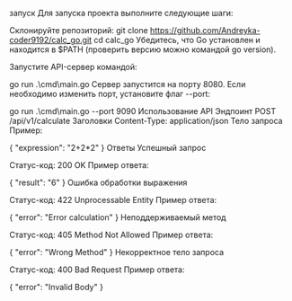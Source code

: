 запуск
Для запуска проекта выполните следующие шаги:

Склонируйте репозиторий:
git clone https://github.com/Andreyka-coder9192/calc_go.git
cd calc_go
Убедитесь, что Go установлен и находится в $PATH (проверить версию можно командой go version).

Запустите API-сервер командой:

go run .\cmd\main.go
Сервер запустится на порту 8080. Если необходимо изменить порт, установите флаг --port:

go run .\cmd\main.go --port 9090
Использование API
Эндпоинт
POST /api/v1/calculate
Заголовки
Content-Type: application/json
Тело запроса
Пример:

{
  "expression": "2+2*2"
}
Ответы
Успешный запрос

Статус-код: 200 OK
Пример ответа:

{
  "result": "6"
}
Ошибка обработки выражения

Статус-код: 422 Unprocessable Entity
Пример ответа:

{
  "error": "Error calculation"
}
Неподдерживаемый метод

Статус-код: 405 Method Not Allowed
Пример ответа:

{
  "error": "Wrong Method"
}
Некорректное тело запроса

Статус-код: 400 Bad Request
Пример ответа:

{
  "error": "Invalid Body"
}

